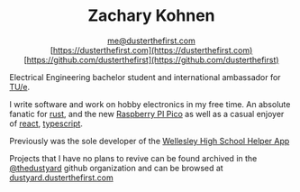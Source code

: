 <h1 align="center">Zachary Kohnen</h1>

<div align="center">

[me@dusterthefirst.com](mailto:me@dusterthefirst.com) \
[https://dusterthefirst.com](https://dusterthefirst.com) \
[https://github.com/dusterthefirst](https://github.com/dusterthefirst)

</div>

Electrical Engineering bachelor student and international ambassador for [TU/e][tue].

[tue]: https://www.tue.nl/en/ "Eindhoven University of Technology"

I write software and work on hobby electronics in my free time.
An absolute fanatic for [rust], and the new [Raspberry PI Pico][pico] as well as
a casual enjoyer of [react], [typescript].

[rust]: https://www.rust-lang.org/
[pico]: https://www.raspberrypi.org/products/raspberry-pi-pico/

[typescript]: https://www.typescriptlang.org/
[react]: https://reactjs.org/

Previously was the sole developer of the [Wellesley High School Helper App][whsha]

[whsha]: https://github.com/whsha

Projects that I have no plans to revive can be found archived in the [@thedustyard]
github organization and can be browsed at [dustyard.dusterthefirst.com][dustyard]

[@thedustyard]: https://github.com/TheDustyard
[dustyard]: https://dustyard.dusterthefirst.com/
